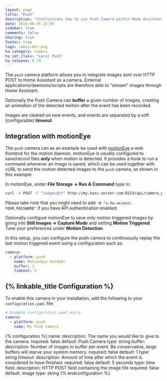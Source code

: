 ```yaml
---
layout: page
title: "Push"
description: "Instructions how to use Push Camera within Home Assistant."
date: 2018-06-26 23:50
sidebar: true
comments: false
sharing: true
footer: true
logo: camcorder.png
ha_category: Camera
ha_iot_class: "Local Push"
ha_release: 0.74  
---
```


The `push` camera platform allows you to integrate images sent over HTTP POST to Home Assistant as a camera. External applications/daemons/scripts are therefore able to "stream" images through Home Assistant.

Optionally the Push Camera can **buffer** a given number of images, creating an animation of the detected motion after the event has been recorded.

Images are cleared on new events, and events are separated by a soft (configurable) **timeout**.

## Integration with motionEye

The `push` camera can as an example be used with [motionEye](https://github.com/ccrisan/motioneye/wiki) a web frontend for the motion daemon. motionEye is usually configured to save/record files ***only*** when motion is detected. It provides a hook to run a command whenever an image is saved, which can be used together with cURL to send the motion detected images to the `push` camera, as shown in this example:

In motionEye, under **File Storage -> Run A Command** type in:
```bash
curl -X POST -F "image=@%f" http://my.hass.server.com:8123/api/camera_push/camera.push_camera
```

Please take note that you might need to add `-H "x-ha-access: YOUR_PASSWORD"` if you have API authentication enabled.

Optionally configure motionEye to save only motion triggered images by going into **Still Images -> Capture Mode** and setting **Motion Triggered**. Tune your preferences under **Motion Detection**.

In this setup, you can configure the push camera to continuously replay the last motion triggered event using a configuration such as:

```yaml
camera:
  - platform: push
    name: MotionEye Outdoor
    buffer: 3
    timeout: 5
```

## {% linkable_title Configuration %}

To enable this camera in your installation, add the following to your `configuration.yaml` file:

```yaml
# Example configuration.yaml entry
camera:
  - platform: push
    name: My Push Camera
```

{% configuration %}
name:
  description:  The name you would like to give to the camera.
  required: false
  default: Push Camera
  type: string
buffer:
  description: Number of images to buffer per event. Be conservative, large buffers will starve your system memory.
  required: false
  default: 1
  type: string
timeout:
  description: Amount of time after which the event is considered to have finished.
  required: false
  default: 5 seconds
  type: time
field:
  description: HTTP POST field containing the image file
  required: false
  default: image
  type: string
{% endconfiguration %}
